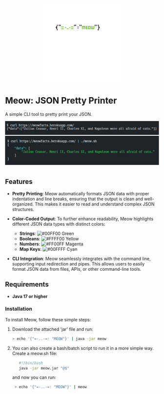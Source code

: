 <p align="center">
  <img src="logo/meow.png" alt="Meow Logo" style="max-width: 100%; height: auto;">
</p>

# Meow: JSON Pretty Printer

A simple CLI tool to pretty print your JSON.

<div style="text-align: center;">
  <img src="img/pretty.png" alt="Pretty JSON" style="max-width: 100%; height: auto;">
  <img src="img/not-pretty.png" alt="Not Pretty JSON" style="max-width: 100%; height: auto; margin-bottom: 10px;">
</div>

## Features

- **Pretty Printing**: Meow automatically formats JSON data with proper indentation and line breaks, ensuring that the output is clean and well-organized. This makes it easier to read and understand complex JSON structures.

- **Color-Coded Output**: To further enhance readability, Meow highlights different JSON data types with distinct colors:

  - **Strings**: ![#00FF00](https://via.placeholder.com/15/00FF00/000000?text=+) Green
  - **Booleans**: ![#FFFF00](https://via.placeholder.com/15/FFFF00/000000?text=+) Yellow
  - **Numbers**: ![#FF00FF](https://via.placeholder.com/15/FF00FF/000000?text=+) Magenta
  - **Map Keys**: ![#00FFFF](https://via.placeholder.com/15/00FFFF/000000?text=+) Cyan

- **CLI Integration**: Meow seamlessly integrates with the command line, supporting input redirection and pipes. This allows users to easily format JSON data from files, APIs, or other command-line tools.

## Requirements

- **Java 17 or higher**

### Installation

To install Meow, follow these simple steps:

1. Download the attached 'jar' file and run:
   ```bash
   > echo '{"=-..-=: "MEOW"}' | java -jar meow
   ```

2. You can also create a bash/batch script to run it in a more simple way.
   Create a meow.sh file:
   ```bash
      #!/bin/bash
      java -jar meow.jar "@$" 
   ```
   and now you can run: 
   ```bash
    > echo '{"=-..-=: "MEOW"}' | meow
   ```
